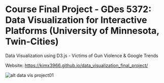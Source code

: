 # Course Final Project - GDes 5372: Data Visualization for Interactive Platforms (University of Minnesota, Twin-Cities)
Data Visualization using D3.js - Victims of Gun Violence &amp; Google Trends

Website: https://kimx3966.github.io/data_visualization_final_project/


![alt data vis project01](data_vis.png)
